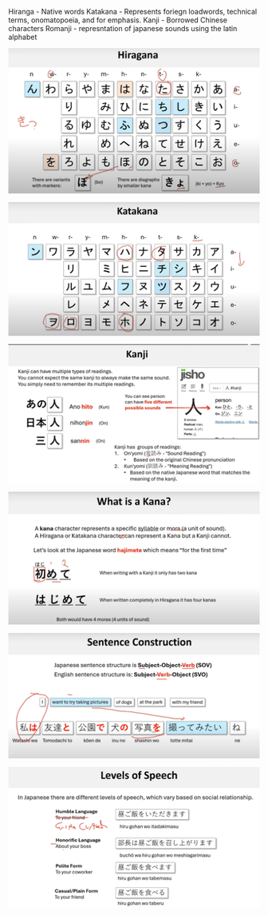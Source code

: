 Hiranga - Native words
Katakana - Represents foriegn loadwords, technical terms, onomatopoeia, and for emphasis.
Kanji - Borrowed Chinese characters
Romanji - represntation of japanese sounds using the latin alphabet

![Hiranga](images/hiranga.png)

![katakana](images/katakana.png)

![kanji](images/kanji.png)

![kana](images/kana.png)

![sentence-correction](images/sentence-correction.png)

![levels-of-speech](images/levels-of-speech.png)
